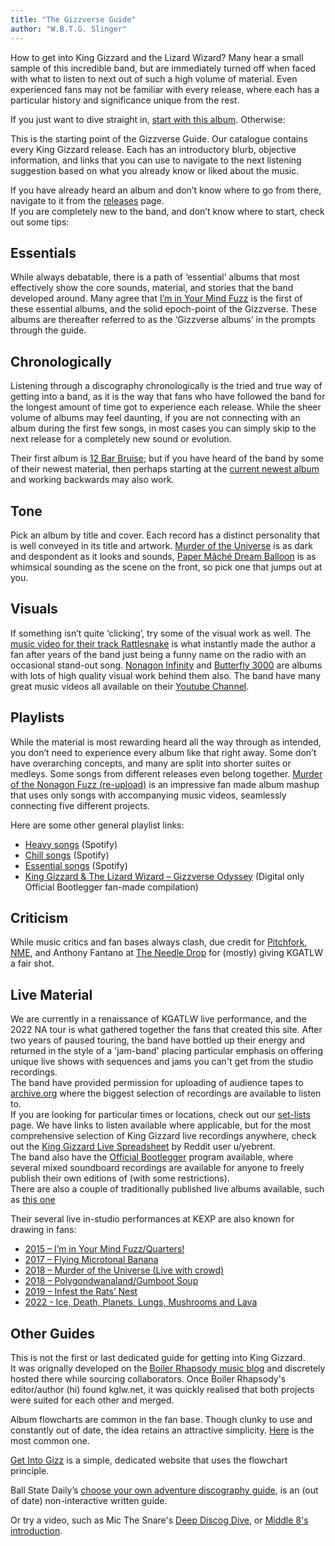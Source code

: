 ```yaml
---
title: "The Gizzverse Guide"
author: "W.B.T.G. Slinger"
---
```


How to get into King Gizzard and the Lizard Wizard? Many hear a small sample of this incredible band, but are immediately turned off when faced with what to listen to next out of such a high volume of material. Even experienced fans may not be familiar with every release, where each has a particular history and significance unique from the rest.  

If you just want to dive straight in, [start with this album](./releases/im-in-your-mind-fuzz/). Otherwise:

This is the starting point of the Gizzverse Guide. Our catalogue contains every King Gizzard release. Each has an introductory blurb, objective information, and links that you can use to navigate to the next listening suggestion based on what you already know or liked about the music.

If you have already heard an album and don’t know where to go from there, navigate to it from the [releases](./releases) page.  
If you are completely new to the band, and don’t know where to start, check out some tips:

## Essentials

While always debatable, there is a path of ‘essential’ albums that most effectively show the core sounds, material, and stories that the band developed around. Many agree that [I’m in Your Mind Fuzz](../releases/im-in-your-mind-fuzz/) is the first of these essential albums, and the solid epoch-point of the Gizzverse. These albums are thereafter referred to as the ‘Gizzverse albums’ in the prompts through the guide.

## Chronologically

Listening through a discography chronologically is the tried and true way of getting into a band, as it is the way that fans who have followed the band for the longest amount of time got to experience each release. While the sheer volume of albums may feel daunting, if you are not connecting with an album during the first few songs, in most cases you can simply skip to the next release for a completely new sound or evolution.

Their first album is [12 Bar Bruise](./releases/12-bar-bruise/); but if you have heard of the band by some of their newest material, then perhaps starting at the [current newest album](./releases/changes/) and working backwards may also work.

## Tone

Pick an album by title and cover. Each record has a distinct personality that is well conveyed in its title and artwork. [Murder of the Universe](./releases/murder-of-the-universe/) is as dark and despondent as it looks and sounds, [Paper Mâché Dream Balloon](./releases/paper-mache-dream-balloon/) is as whimsical sounding as the scene on the front, so pick one that jumps out at you.

## Visuals

If something isn’t quite ‘clicking’, try some of the visual work as well. The [music video for their track Rattlesnake](https://www.youtube.com/watch?v=Q-i1XZc8ZwA) is what instantly made the author a fan after years of the band just being a funny name on the radio with an occasional stand-out song. [Nonagon Infinity](./releases/nonagon-infinity) and [Butterfly 3000](./releases/butterfly-3000) are albums with lots of high quality visual work behind them also.
The band have many great music videos all available on their [Youtube Channel](https://www.youtube.com/playlist?list=PLjEpdah_kOgfhdncO5YfjdQY9hFzPq-2r).

## Playlists

While the material is most rewarding heard all the way through as intended, you don’t need to experience every album like that right away. Some don’t have overarching concepts, and many are split into shorter suites or medleys. Some songs from different releases even belong together. [Murder of the Nonagon Fuzz (re-upload)](https://www.youtube.com/watch?v=0rXwufFoJYw&t=2541s) is an impressive fan made album mashup that uses only songs with accompanying music videos, seamlessly connecting five different projects.

Here are some other general playlist links:

* [Heavy songs](https://open.spotify.com/playlist/4A0kJxI8Cp233goDvNtYcQ) (Spotify)  
* [Chill songs](https://open.spotify.com/playlist/2YhlH7uNt1BHyHKTlmKnPc) (Spotify)
* [Essential songs](https://open.spotify.com/playlist/4gRWO2kQAJSQKvdii58XJY) (Spotify)  
* [King Gizzard & The Lizard Wizard – Gizzverse Odyssey](https://www.youtube.com/watch?v=3KIlzA7QO4I&list=WL&index=2&t=13s) (Digital only Official Bootlegger fan-made compilation)

## Criticism

While music critics and fan bases always clash, due credit for [Pitchfork](https://pitchfork.com/artists/32633-king-gizzard-the-lizard-wizard/), [NME](https://www.nme.com/artists/king-gizzard-the-lizard-wizard), and Anthony Fantano at [The Needle Drop](https://www.youtube.com/playlist?list=PLW8qY_BtlPqcMWd3nn8E8p3rm3YlcFV0d) for (mostly) giving KGATLW a fair shot.

## Live Material

We are currently in a renaissance of KGATLW live performance, and the 2022 NA tour is what gathered together the fans that created this site. After two years of paused touring, the band have bottled up their energy and returned in the style of a 'jam-band' placing particular emphasis on offering unique live shows with sequences and jams you can't get from the studio recordings.  
The band have provided permission for uploading of audience tapes to [archive.org](https://archive.org/details/KingGizzardAndTheLizardWizard) where the biggest selection of recordings are available to listen to.  
If you are looking for particular times or locations, check out our [set-lists](../setlists) page. We have links to listen available where applicable, but for the most comprehensive selection of King Gizzard live recordings anywhere, check out the [King Gizzard Live Spreadsheet](https://docs.google.com/spreadsheets/u/0/d/1D5YoZkFG29Ldbi8M2XvfXY3ipmb6ydnAyeQoMK0wIZQ/htmlview) by Reddit user u/yebrent.  
The band also have the [Official Bootlegger](./releases#official-bootlegger-program) program available, where several mixed soundboard recordings are available for anyone to freely publish their own editions of (with some restrictions).  
There are also a couple of traditionally published live albums available, such as [this one](../releases/live-in-san-francisco-2016)

Their several live in-studio performances at KEXP are also known for drawing in fans:

* [2015 – I’m in Your Mind Fuzz/Quarters!](https://www.youtube.com/watch?v=4W19twyYD2Q)  
* [2017 – Flying Microtonal Banana](https://www.youtube.com/watch?v=Qxxz7Tgfsv4)  
* [2018 – Murder of the Universe (Live with crowd)](https://www.youtube.com/watch?v=G5Z4bma_tUM)  
* [2018 – Polygondwanaland/Gumboot Soup](https://www.youtube.com/watch?v=wxwu7FYFSek&t=1510s)  
* [2019 – Infest the Rats’ Nest](https://www.youtube.com/watch?v=EnmFKS2eDBA)  
* [2022 - Ice, Death, Planets, Lungs, Mushrooms and Lava](https://www.youtube.com/watch?v=Jb8UMmrBlC8)  

## Other Guides

This is not the first or last dedicated guide for getting into King Gizzard.  
It was orignally developed on the [Boiler Rhapsody music blog](http://boilerrhapsody.com) and discretely hosted there while sourcing collaborators. Once Boiler Rhapsody's editor/author (hi) found kglw.net, it was quickly realised that both projects were suited for each other and merged.

Album flowcharts are common in the fan base. Though clunky to use and constantly out of date, the idea retains an attractive simplicity. [Here](https://www.reddit.com/r/KGATLW/comments/lysvvz/i_finally_updated_my_king_gizzard_flowchart_now/) is the most common one.

[Get Into Gizz](https://get-into-gizz.com) is a simple, dedicated website that uses the flowchart principle.

Ball State Daily’s [choose your own adventure discography guide](https://www.ballstatedaily.com/byte/article/2021/02/choose-your-own-discography-guide-king-gizzard-the-lizard-wizard), is an (out of date) non-interactive written guide.

Or try a video, such as Mic The Snare's [Deep Discog Dive](https://www.youtube.com/watch?v=bpYa4mWfZxU), or [Middle 8's introduction](https://www.youtube.com/watch?v=hjjCW6_fuXU).
